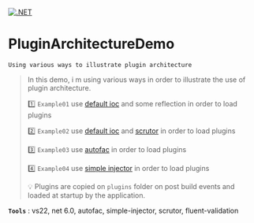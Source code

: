 [![.NET](https://github.com/aimenux/PluginArchitectureDemo/actions/workflows/ci.yml/badge.svg?branch=main)](https://github.com/aimenux/PluginArchitectureDemo/actions/workflows/ci.yml)

# PluginArchitectureDemo
```  
Using various ways to illustrate plugin architecture  
```  

> In this demo, i m using various ways in order to illustrate the use of plugin architecture.
>
> :one: `Example01` use [default ioc](https://learn.microsoft.com/en-us/dotnet/core/extensions/dependency-injection) and some reflection in order to load plugins
>
> :two: `Example02` use [default ioc](https://learn.microsoft.com/en-us/dotnet/core/extensions/dependency-injection) and [scrutor](https://github.com/khellang/Scrutor) in order to load plugins
>
> :three: `Example03` use [autofac](https://github.com/autofac/Autofac) in order to load plugins
>
> :four: `Example04` use [simple injector](https://github.com/simpleinjector/SimpleInjector) in order to load plugins
>
> :bulb: Plugins are copied on `plugins` folder on post build events and loaded at startup by the application.
>

**`Tools`** : vs22, net 6.0, autofac, simple-injector, scrutor, fluent-validation